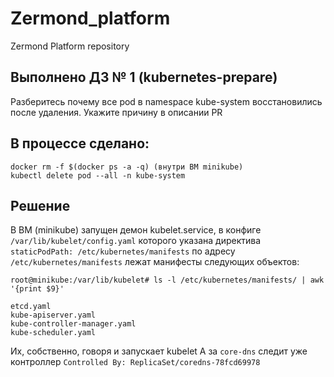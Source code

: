 # Zermond_platform
Zermond Platform repository


## Выполнено ДЗ № 1 (kubernetes-prepare)

Разберитесь почему все pod в namespace kube-system восстановились после удаления. Укажите причину в описании PR

## В процессе сделано:

```
docker rm -f $(docker ps -a -q) (внутри ВМ minikube)
kubectl delete pod --all -n kube-system
```

## Решение
В ВМ (minikube) запущен демон kubelet.service, в конфиге `/var/lib/kubelet/config.yaml` которого указана директива `staticPodPath: /etc/kubernetes/manifests`
по адресу `/etc/kubernetes/manifests` лежат манифесты следующих объектов:

```
root@minikube:/var/lib/kubelet# ls -l /etc/kubernetes/manifests/ | awk '{print $9}'

etcd.yaml
kube-apiserver.yaml
kube-controller-manager.yaml
kube-scheduler.yaml
```
Их, собственно, говоря и запускает kubelet
А за `core-dns` следит уже контроллер `Controlled By: ReplicaSet/coredns-78fcd69978`